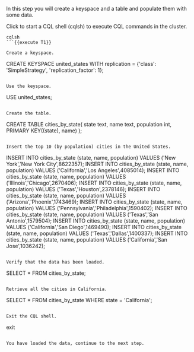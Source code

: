 In this step you will create a keyspace and a table and populate them with some data.

Click to start a CQL shell (cqlsh) to execute CQL commands in the cluster.
```
cqlsh
```{{execute T1}}

Create a keyspace.
```
CREATE KEYSPACE united_states WITH replication = {'class': 'SimpleStrategy', 'replication_factor': 1};
```{{execute T1}}

Use the keyspace.
```
USE united_states;
```{{execute T1}}

Create the table.
```
CREATE TABLE cities_by_state(
    state text,
    name text,
    population int,
    PRIMARY KEY((state), name)
);
```{{execute T1}}

Insert the top 10 (by population) cities in the United States.
```
INSERT INTO cities_by_state (state, name, population) 
  VALUES ('New York','New York City',8622357);
INSERT INTO cities_by_state (state, name, population) 
  VALUES ('California','Los Angeles',4085014);
INSERT INTO cities_by_state (state, name, population) 
  VALUES ('Illinois','Chicago',2670406);
INSERT INTO cities_by_state (state, name, population) 
  VALUES ('Texas','Houston',2378146);
INSERT INTO cities_by_state (state, name, population) 
  VALUES ('Arizona','Phoenix',1743469);
INSERT INTO cities_by_state (state, name, population) 
  VALUES ('Pennsylvania','Philadelphia',1590402);
INSERT INTO cities_by_state (state, name, population) 
  VALUES ('Texas','San Antonio',1579504);
INSERT INTO cities_by_state (state, name, population) 
  VALUES ('California','San Diego',1469490);
INSERT INTO cities_by_state (state, name, population) 
  VALUES ('Texas','Dallas',1400337);
INSERT INTO cities_by_state (state, name, population) 
  VALUES ('California','San Jose',1036242);
```{{execute T1}}

Verify that the data has been loaded.
```
SELECT * FROM cities_by_state;
```{{execute T1}}

Retrieve all the cities in California.
```
SELECT * FROM cities_by_state WHERE state = 'California';
```{{execute T1}}

Exit the CQL shell.
```
exit
```{{execute T1}}

You have loaded the data, continue to the next step.